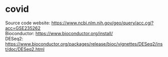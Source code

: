 # covid
Source code website:  https://www.ncbi.nlm.nih.gov/geo/query/acc.cgi?acc=GSE235262 
<br>
Bioconductor:  https://www.bioconductor.org/install/
<br>
DESeq2:  https://www.bioconductor.org/packages/release/bioc/vignettes/DESeq2/inst/doc/DESeq2.html
